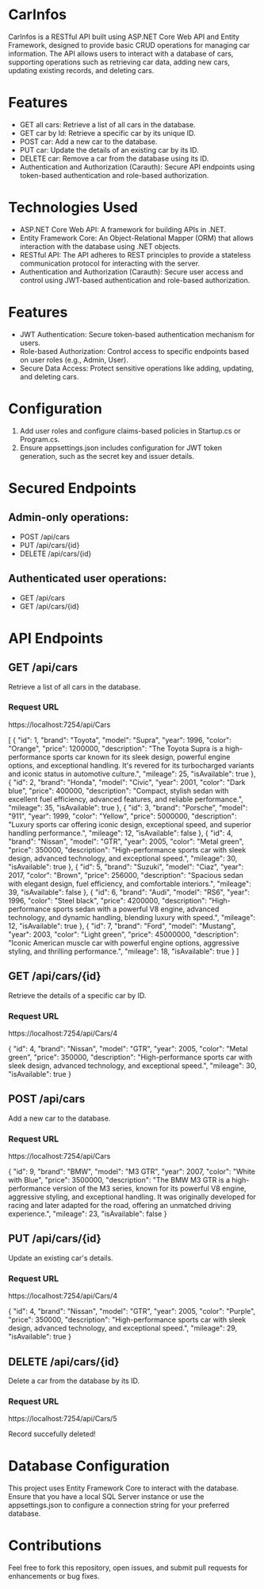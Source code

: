 # CarInfos
CarInfos is a RESTful API built using ASP.NET Core Web API and Entity Framework, designed to provide basic CRUD operations for managing car information. The API allows users to interact with a database of cars, supporting operations such as retrieving car data, adding new cars, updating existing records, and deleting cars.

# Features
- GET all cars: Retrieve a list of all cars in the database.
- GET car by Id: Retrieve a specific car by its unique ID.
- POST car: Add a new car to the database.
- PUT car: Update the details of an existing car by its ID.
- DELETE car: Remove a car from the database using its ID.
- Authentication and Authorization (Carauth): Secure API endpoints using token-based authentication and role-based authorization.

# Technologies Used
- ASP.NET Core Web API: A framework for building APIs in .NET.
- Entity Framework Core: An Object-Relational Mapper (ORM) that allows interaction with the database using .NET objects.
- RESTful API: The API adheres to REST principles to provide a stateless communication protocol for interacting with the server.
- Authentication and Authorization (Carauth): Secure user access and control using JWT-based authentication and role-based authorization.

# Features
- JWT Authentication: Secure token-based authentication mechanism for users.
- Role-based Authorization: Control access to specific endpoints based on user roles (e.g., Admin, User).
- Secure Data Access: Protect sensitive operations like adding, updating, and deleting cars.

# Configuration
1. Add user roles and configure claims-based policies in Startup.cs or Program.cs.
2. Ensure appsettings.json includes configuration for JWT token generation, such as the secret key and issuer details.

# Secured Endpoints
## Admin-only operations:
- POST /api/cars
- PUT /api/cars/{id}
- DELETE /api/cars/{id}
## Authenticated user operations:
- GET /api/cars
- GET /api/cars/{id}

# API Endpoints

## GET /api/cars
Retrieve a list of all cars in the database.

### Request URL
https://localhost:7254/api/Cars

[
  {
    "id": 1,
    "brand": "Toyota",
    "model": "Supra",
    "year": 1996,
    "color": "Orange",
    "price": 1200000,
    "description": "The Toyota Supra is a high-performance sports car known for its sleek design, powerful engine options, and exceptional handling. It's revered for its turbocharged variants and iconic status in automotive culture.",
    "mileage": 25,
    "isAvailable": true
  },
  {
    "id": 2,
    "brand": "Honda",
    "model": "Civic",
    "year": 2001,
    "color": "Dark blue",
    "price": 400000,
    "description": "Compact, stylish sedan with excellent fuel efficiency, advanced features, and reliable performance.",
    "mileage": 35,
    "isAvailable": true
  },
  {
    "id": 3,
    "brand": "Porsche",
    "model": "911",
    "year": 1999,
    "color": "Yellow",
    "price": 5000000,
    "description": "Luxury sports car offering iconic design, exceptional speed, and superior handling performance.",
    "mileage": 12,
    "isAvailable": false
  },
  {
    "id": 4,
    "brand": "Nissan",
    "model": "GTR",
    "year": 2005,
    "color": "Metal green",
    "price": 350000,
    "description": "High-performance sports car with sleek design, advanced technology, and exceptional speed.",
    "mileage": 30,
    "isAvailable": true
  },
  {
    "id": 5,
    "brand": "Suzuki",
    "model": "Ciaz",
    "year": 2017,
    "color": "Brown",
    "price": 256000,
    "description": "Spacious sedan with elegant design, fuel efficiency, and comfortable interiors.",
    "mileage": 39,
    "isAvailable": false
  },
  {
    "id": 6,
    "brand": "Audi",
    "model": "RS6",
    "year": 1996,
    "color": "Steel black",
    "price": 4200000,
    "description": "High-performance sports sedan with a powerful V8 engine, advanced technology, and dynamic handling, blending luxury with speed.",
    "mileage": 12,
    "isAvailable": true
  },
  {
    "id": 7,
    "brand": "Ford",
    "model": "Mustang",
    "year": 2003,
    "color": "Light green",
    "price": 45000000,
    "description": "Iconic American muscle car with powerful engine options, aggressive styling, and thrilling performance.",
    "mileage": 18,
    "isAvailable": true
  }
]

## GET /api/cars/{id}
Retrieve the details of a specific car by ID.

### Request URL
https://localhost:7254/api/Cars/4

{
  "id": 4,
  "brand": "Nissan",
  "model": "GTR",
  "year": 2005,
  "color": "Metal green",
  "price": 350000,
  "description": "High-performance sports car with sleek design, advanced technology, and exceptional speed.",
  "mileage": 30,
  "isAvailable": true
}

## POST /api/cars
Add a new car to the database.

### Request URL
https://localhost:7254/api/Cars

{
  "id": 9,
  "brand": "BMW",
  "model": "M3 GTR",
  "year": 2007,
  "color": "White with Blue",
  "price": 3500000,
  "description": "The BMW M3 GTR is a high-performance version of the M3 series, known for its powerful V8 engine, aggressive styling, and exceptional handling. It was originally developed for racing and later adapted for the road, offering an unmatched driving experience.",
  "mileage": 23,
  "isAvailable": false
}

## PUT /api/cars/{id}
Update an existing car's details.

### Request URL
https://localhost:7254/api/Cars/4

{
  "id": 4,
  "brand": "Nissan",
  "model": "GTR",
  "year": 2005,
  "color": "Purple",
  "price": 350000,
  "description": "High-performance sports car with sleek design, advanced technology, and exceptional speed.",
  "mileage": 29,
  "isAvailable": true
}

## DELETE /api/cars/{id}
Delete a car from the database by its ID.

### Request URL
https://localhost:7254/api/Cars/5

Record succefully deleted!

# Database Configuration
This project uses Entity Framework Core to interact with the database. Ensure that you have a local SQL Server instance or use the appsettings.json to configure a connection string for your preferred database.

# Contributions
Feel free to fork this repository, open issues, and submit pull requests for enhancements or bug fixes.

